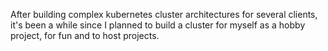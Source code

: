 After building complex kubernetes cluster architectures for several clients, it's been a while since I planned to build a cluster for myself as a hobby project, for fun and to host projects.
